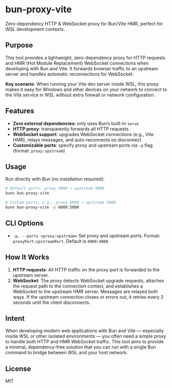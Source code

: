 # bun-proxy-vite

Zero-dependency HTTP & WebSocket proxy for Bun/Vite HMR, perfect for WSL development contexts.

## Purpose

This tool provides a lightweight, zero-dependency proxy for HTTP requests and HMR (Hot Module Replacement) WebSocket connections when developing with Bun and Vite. It forwards browser traffic to an upstream server and handles automatic reconnections for WebSocket.

**Key scenario**: When running your Vite dev server inside WSL, this proxy makes it easy for Windows and other devices on your network to connect to the Vite service in WSL without extra firewall or network configuration.

## Features

- **Zero external dependencies**: only uses Bun’s built-in `serve`
- **HTTP proxy**: transparently forwards all HTTP requests
- **WebSocket support**: upgrades WebSocket connections (e.g., Vite HMR), relays messages, and auto-reconnects on disconnect
- **Customizable ports**: specify proxy and upstream ports via `-p` flag (format: `proxy:upstream`)

## Usage

Run directly with Bun (no installation required):

```bash
# Default ports: proxy 4900 → upstream 4000
bunx bun-proxy-vite

# Custom ports, e.g., proxy 6000 → upstream 5000
bunx bun-proxy-vite -p 6000:5000
```

## CLI Options

- `-p, --ports <proxy:upstream>`
  Set proxy and upstream ports. Format: `proxyPort:upstreamPort`. Default is `4900:4000`.

## How It Works

1. **HTTP requests**: All HTTP traffic on the proxy port is forwarded to the upstream server.
2. **WebSocket**: The proxy detects WebSocket upgrade requests, attaches the request path to the connection context, and establishes a WebSocket to the upstream HMR server. Messages are relayed both ways. If the upstream connection closes or errors out, it retries every 2 seconds until the client disconnects.

## Intent

When developing modern web applications with Bun and Vite — especially inside WSL or other isolated environments — you often need a simple proxy to handle both HTTP and HMR WebSocket traffic. This tool aims to provide a minimal, dependency-free solution that you can run with a single Bun command to bridge between WSL and your host network.

## License

MIT
